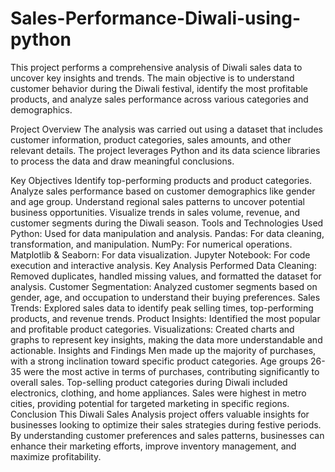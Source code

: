 # Sales-Performance-Diwali-using-python
This project performs a comprehensive analysis of Diwali sales data to uncover key insights and trends. The main objective is to understand customer behavior during the Diwali festival, identify the most profitable products, and analyze sales performance across various categories and demographics.

Project Overview
The analysis was carried out using a dataset that includes customer information, product categories, sales amounts, and other relevant details. The project leverages Python and its data science libraries to process the data and draw meaningful conclusions.

Key Objectives
Identify top-performing products and product categories.
Analyze sales performance based on customer demographics like gender and age group.
Understand regional sales patterns to uncover potential business opportunities.
Visualize trends in sales volume, revenue, and customer segments during the Diwali season.
Tools and Technologies Used
Python: Used for data manipulation and analysis.
Pandas: For data cleaning, transformation, and manipulation.
NumPy: For numerical operations.
Matplotlib & Seaborn: For data visualization.
Jupyter Notebook: For code execution and interactive analysis.
Key Analysis Performed
Data Cleaning: Removed duplicates, handled missing values, and formatted the dataset for analysis.
Customer Segmentation: Analyzed customer segments based on gender, age, and occupation to understand their buying preferences.
Sales Trends: Explored sales data to identify peak selling times, top-performing products, and revenue trends.
Product Insights: Identified the most popular and profitable product categories.
Visualizations: Created charts and graphs to represent key insights, making the data more understandable and actionable.
Insights and Findings
Men made up the majority of purchases, with a strong inclination toward specific product categories.
Age groups 26-35 were the most active in terms of purchases, contributing significantly to overall sales.
Top-selling product categories during Diwali included electronics, clothing, and home appliances.
Sales were highest in metro cities, providing potential for targeted marketing in specific regions.
Conclusion
This Diwali Sales Analysis project offers valuable insights for businesses looking to optimize their sales strategies during festive periods. By understanding customer preferences and sales patterns, businesses can enhance their marketing efforts, improve inventory management, and maximize profitability.
